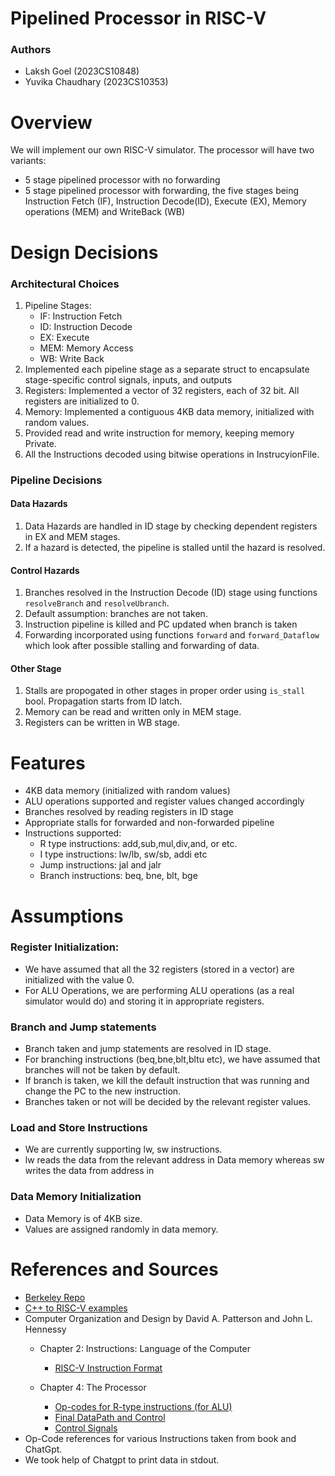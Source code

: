 # Pipelined Processor in RISC-V
### Authors
- Laksh Goel (2023CS10848)
- Yuvika Chaudhary (2023CS10353)
# Overview
We will implement our own RISC-V simulator. The processor will have two variants:
- 5 stage pipelined processor with no forwarding
- 5 stage pipelined processor with forwarding, 
the five stages being Instruction Fetch (IF), Instruction Decode(ID), Execute (EX), Memory operations (MEM) and WriteBack (WB)


# Design Decisions
### Architectural Choices
1. Pipeline Stages:
    - IF: Instruction Fetch
    - ID: Instruction Decode
    - EX: Execute
    - MEM: Memory Access
    - WB: Write Back
2. Implemented each pipeline stage as a separate struct to encapsulate stage-specific control signals, inputs, and outputs
3. Registers: Implemented a vector of 32 registers, each of 32 bit. All registers are initialized to 0.
4. Memory: Implemented a contiguous 4KB data memory, initialized with random values.
5. Provided read and write instruction for memory, keeping memory Private.
6. All the Instructions decoded using bitwise operations in InstrucyionFile.
### Pipeline Decisions
#### Data Hazards
1. Data Hazards are handled in ID stage by checking dependent registers in EX and MEM stages.
2. If a hazard is detected, the pipeline is stalled until the hazard is resolved.
#### Control Hazards
1. Branches resolved in the Instruction Decode (ID) stage using functions `resolveBranch` and `resolveUbranch`.
2. Default assumption: branches are not taken.
3. Instruction pipeline is killed and PC updated when branch is taken
4. Forwarding incorporated using functions `forward` and `forward_Dataflow` which look after possible stalling and forwarding of data.
#### Other Stage
1. Stalls are propogated in other stages in proper order using `is_stall` bool. Propagation starts from ID latch.
2. Memory can be read and written only in MEM stage.
3. Registers can be written in WB stage.

# Features

- 4KB data memory (initialized with random values)
- ALU operations supported and register values changed accordingly
- Branches resolved by reading registers in ID stage
- Appropriate stalls for forwarded and non-forwarded pipeline
- Instructions supported: 
    - R type instructions: add,sub,mul,div,and, or etc.   
    - I type instructions: lw/lb, sw/sb, addi etc
    - Jump instructions: jal and jalr
    - Branch instructions: beq, bne, blt, bge

# Assumptions
### Register Initialization:
- We have assumed that all the 32 registers (stored in a vector) are initialized with the value 0.
- For ALU Operations, we are performing ALU operations (as a real simulator would do) and storing it in appropriate registers.

### Branch and Jump statements
- Branch taken and jump statements are resolved in ID stage.
- For branching instructions (beq,bne,blt,bltu etc), we have assumed that branches will not be taken by default.
- If branch is taken, we kill the default instruction that was running and change the PC to the new instruction.
- Branches taken or not will be decided by the relevant register values.


### Load and Store Instructions
- We are currently supporting lw, sw instructions. 
- lw reads the data from the relevant address in Data memory whereas sw writes the data from address in 

### Data Memory Initialization
- Data Memory is of 4KB size.
- Values are assigned randomly in data memory.



# References and Sources
- [Berkeley Repo](https://github.com/ucb-bar/riscv-sodor/tree/master/src/main/scala/sodor/rv32_5stage)
- [C++ to RISC-V examples](https://marz.utk.edu/my-courses/cosc230/book/example-risc-v-assembly-programs/)
- Computer Organization and Design by David A. Patterson and John L. Hennessy
    - Chapter 2: Instructions: Language of the Computer
        - [RISC-V Instruction Format](assets/InstructionsFormat.png)

    - Chapter 4: The Processor
        - [Op-codes for R-type instructions (for ALU)](assets/operationsAndFields.png)
        - [Final DataPath and Control](assets/fina_datapath.png)
        - [Control Signals](assets/ControlSignals.png)
- Op-Code references for various Instructions taken from book and ChatGpt.
- We took help of Chatgpt to print data in stdout.
